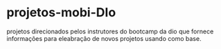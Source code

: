 # projetos-mobi-DIo
projetos direcionados pelos instrutores do bootcamp da dio que fornece informações para eleabração de novos projetos usando como base.
